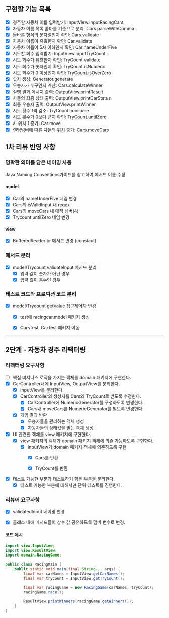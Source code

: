 ## 구현할 기능 목록

- [X] 경주할 자동차 이름 입력받기: InputView.inputRacingCars
- [X] 자동차 이름 목록 콤마를 기준으로 분리: Cars.parseWithComma
- [X] 올바른 형식의 문자열인지 확인: Cars.validate
- [X] 자동차 이름이 유효한지 확인: Car.validate
- [X] 자동차 이름이 5자 이하인지 확인: Car.nameUnderFive
- [X] 시도할 회수 입력받기: InputView.inputTryCount
- [X] 시도 회수가 유효한지 확인: TryCount.validate
- [X] 시도 회수가 숫자인지 확인: TryCount.isNumeric
- [X] 시도 회수가 0 이상인지 확인: TryCount.isOverZero
- [X] 숫자 생성: Generator.generate
- [X] 우승자가 누구인지 계산: Cars.calculateWinner
- [X] 실행 결과 메시지 출력: OutputView.printResult
- [X] 차들의 최종 상태 출력: OutputView.printCarStatus
- [X] 최종 우승자 출력: OutputView.printWinner
- [X] 시도 횟수 1씩 감소: TryCount.consume
- [X] 시도 횟수가 0보다 큰지 확인: TryCount.untilZero
- [X] 차 위치 1 증가: Car.move
- [X] 랜덤넘버에 따른 차들의 위치 증가: Cars.moveCars

## 1차 리뷰 반영 사항

### 명확한 의미를 담은 네이밍 사용

Java Naming Conventions가이드를 참고하여 메서드 이름 수정

#### model

- [X] Car의 nameUnderFive 네임 변경
- [X] Cars의 isValidInput 내 regex
- [X] Cars의 moveCars 내 매직 넘버(4)
- [X] Trycount untilZero 네임 변경

#### view

- [X] BufferedReader br 메서드 변경 (constant)

### 메서드 분리

- [X] model/Trycount validateInput 메서드 분리
    - [X] 입력 값이 숫자가 아닌 경우 
    - [X] 입력 값이 음수인 경우

### 테스트 코드와 프로덕션 코드 분리

- [X] model/Trycount getValue 접근제어자 변경
    - [X] test에 racingcar.model 패키지 생성
    - [X] CarsTest, CarTest 패키지 이동



---

## 2단계 - 자동차 경주 리팩터링

### 리펙터링 요구사항

- [ ] 핵심 비지니스 로직을 가지는 객체를 domain 패키지에 구현한다.
- [X] CarController내에 InputView, OutputView를 분리한다.
    - [X] InputView를 분리한다.
    - [X] CarController의 생성자를 Cars와 TryCount로 받도록 수정한다.
        - [X] CarController에 NumericGenerator를 구성하도록 변경한다.
        - [X] Cars내 moveCars를 NumericGenerator를 받도록 변경한다.
    - [X] 게임 결과 반환
        - [X] 우승자들을 관리하는 객체 생성
        - [X] 자동차들의 상태값을 받는 객체 생성

- [X] UI 관련한 객체를 view 패키지에 구현한다.
    - [X] view 패키지의 객체가 domain 패키지 객체에 의존 가능하도록 구현한다.
        - [X] inputView가 domain 패키지 객체에 의존하도록 구현
            - [X] Cars를 반환
            - [X] TryCount를 반환


- [X] 테스트 가능한 부분과 테스트하기 힘든 부분을 분리한다.
    - [X] 테스트 가능한 부분에 대해서만 단위 테스트를 진행한다.

### 리뷰어 요구사항

- [X] validatedInput 네이밍 변경
- [X] 클래스 내에 메서드들이 상수 값 공유하도록 맴버 변수로 변경. 


#### 코드 예시
``` java
import view.InputView;
import view.ResultView;
import domain.RacingGame;

public class RacingMain {
    public static void main(final String... args) {
        final var carNames = InputView.getCarNames();
        final var tryCount = InputView.getTryCount();

        final var racingGame = new RacingGame(carNames, tryCount);
        racingGame.race();
        
        ResultView.printWinners(racingGame.getWinners());
    }
}
```